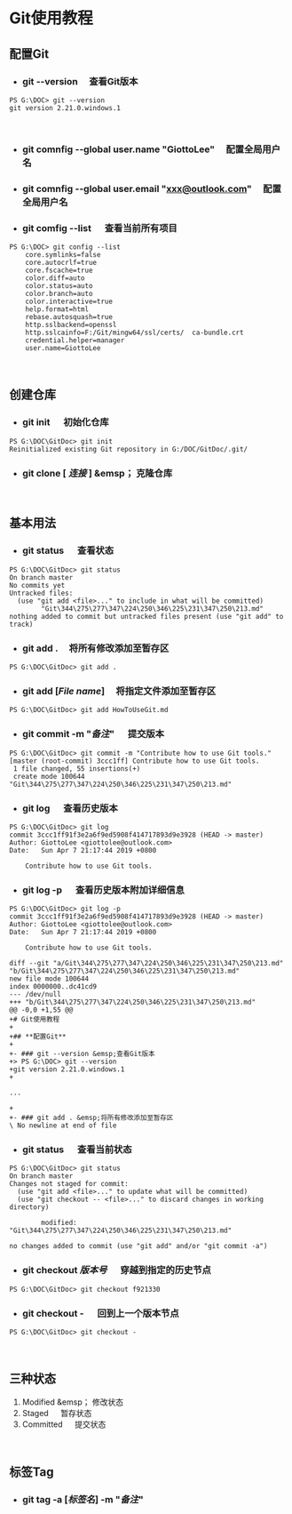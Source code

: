 # Git使用教程

## **配置Git**

- ### git --version &emsp;查看Git版本
```
PS G:\DOC> git --version  
git version 2.21.0.windows.1
```

<br/>

- ### git comnfig --global user.name "GiottoLee" &emsp;配置全局用户名

- ### git comnfig --global user.email "xxx@outlook.com" &emsp;配置全局用户名

- ### git comfig --list &emsp; 查看当前所有项目

```
PS G:\DOC> git config --list  
    core.symlinks=false  
    core.autocrlf=true  
    core.fscache=true  
    color.diff=auto  
    color.status=auto  
    color.branch=auto  
    color.interactive=true  
    help.format=html  
    rebase.autosquash=true  
    http.sslbackend=openssl  
    http.sslcainfo=F:/Git/mingw64/ssl/certs/  ca-bundle.crt  
    credential.helper=manager  
    user.name=GiottoLee  
```

<br/>

## **创建仓库**

- ### git init &emsp; 初始化仓库
```
PS G:\DOC\GitDoc> git init  
Reinitialized existing Git repository in G:/DOC/GitDoc/.git/
```

- ### git clone [ *连接* ] &emsp； 克隆仓库

<br/>

## **基本用法**

- ### git status &emsp; 查看状态
```
PS G:\DOC\GitDoc> git status  
On branch master  
No commits yet  
Untracked files:  
  (use "git add <file>..." to include in what will be committed)  
        "Git\344\275\277\347\224\250\346\225\231\347\250\213.md"  
nothing added to commit but untracked files present (use "git add" to track)  
```

- ### git add . &emsp;将所有修改添加至暂存区
```
PS G:\DOC\GitDoc> git add .
```

- ### git add [*File name*] &emsp;将指定文件添加至暂存区
~~~
PS G:\DOC\GitDoc> git add HowToUseGit.md
~~~

- ### git commit -m "*备注*" &emsp; 提交版本
```
PS G:\DOC\GitDoc> git commit -m "Contribute how to use Git tools."
[master (root-commit) 3ccc1ff] Contribute how to use Git tools.
 1 file changed, 55 insertions(+)
 create mode 100644 "Git\344\275\277\347\224\250\346\225\231\347\250\213.md"
```

- ### git log &emsp; 查看历史版本
```
PS G:\DOC\GitDoc> git log
commit 3ccc1ff91f3e2a6f9ed5908f414717893d9e3928 (HEAD -> master)
Author: GiottoLee <giottolee@outlook.com>
Date:   Sun Apr 7 21:17:44 2019 +0800

    Contribute how to use Git tools.
```

- ### git log -p &emsp; 查看历史版本附加详细信息
~~~
PS G:\DOC\GitDoc> git log -p
commit 3ccc1ff91f3e2a6f9ed5908f414717893d9e3928 (HEAD -> master)
Author: GiottoLee <giottolee@outlook.com>
Date:   Sun Apr 7 21:17:44 2019 +0800

    Contribute how to use Git tools.

diff --git "a/Git\344\275\277\347\224\250\346\225\231\347\250\213.md" "b/Git\344\275\277\347\224\250\346\225\231\347\250\213.md"
new file mode 100644
index 0000000..dc41cd9
--- /dev/null
+++ "b/Git\344\275\277\347\224\250\346\225\231\347\250\213.md"
@@ -0,0 +1,55 @@
+# Git使用教程
+
+## **配置Git**
+
+- ### git --version &emsp;查看Git版本
+> PS G:\DOC> git --version  
+git version 2.21.0.windows.1
+

...

+
+- ### git add . &emsp;将所有修改添加至暂存区
\ No newline at end of file
~~~


- ### git status &emsp; 查看当前状态
```
PS G:\DOC\GitDoc> git status
On branch master
Changes not staged for commit:
  (use "git add <file>..." to update what will be committed)
  (use "git checkout -- <file>..." to discard changes in working directory)

        modified:   "Git\344\275\277\347\224\250\346\225\231\347\250\213.md"

no changes added to commit (use "git add" and/or "git commit -a")
```

- ### git checkout *版本号* &emsp; 穿越到指定的历史节点
```
PS G:\DOC\GitDoc> git checkout f921330
```

- ### git checkout - &emsp; 回到上一个版本节点
~~~
PS G:\DOC\GitDoc> git checkout -
~~~

<br/>

## **三种状态**

1. Modified &emsp； 修改状态
2. Staged &emsp; 暂存状态
3. Committed &emsp; 提交状态

<br/>

## **标签Tag**

- ### git tag -a [*标签名*] -m "*备注*"